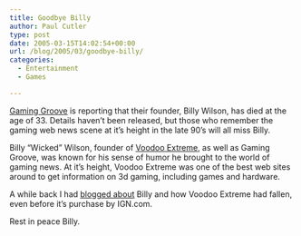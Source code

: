 ```yaml
---
title: Goodbye Billy
author: Paul Cutler
type: post
date: 2005-03-15T14:02:54+00:00
url: /blog/2005/03/goodbye-billy/
categories:
  - Entertainment
  - Games

---
```

[Gaming Groove][1] is reporting that their founder, Billy Wilson, has died at the age of 33. Details haven&#8217;t been released, but those who remember the gaming web news scene at it&#8217;s height in the late 90&#8217;s will all miss Billy.

Billy &#8220;Wicked&#8221; Wilson, founder of [Voodoo Extreme][2], as well as Gaming Groove, was known for his sense of humor he brought to the world of gaming news. At it&#8217;s height, Voodoo Extreme was one of the best web sites around to get information on 3d gaming, including games and hardware.

A while back I had [blogged about][3] Billy and how Voodoo Extreme had fallen, even before it&#8217;s purchase by IGN.com.

Rest in peace Billy.

 [1]: http://www.gaminggroove.com
 [2]: http://www.ve3d.com
 [3]: http://www.paulcutler.org/blog/?p=97